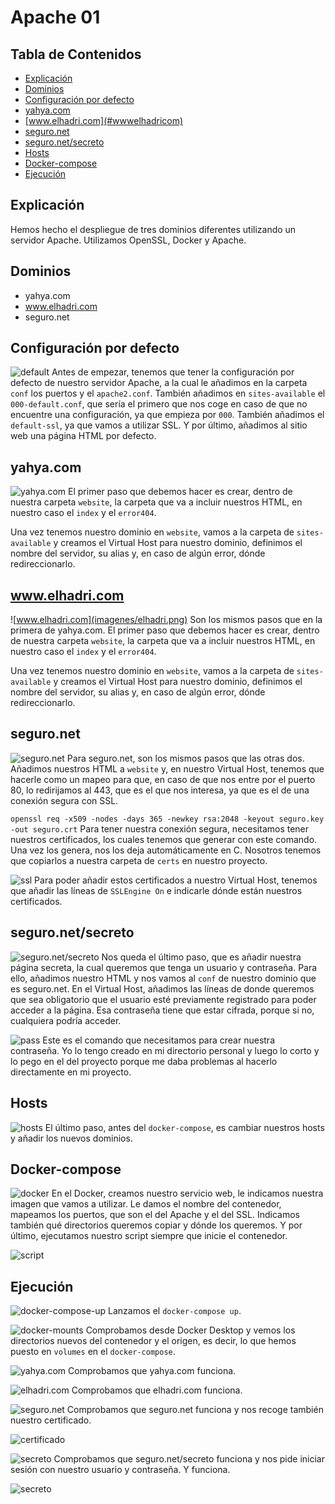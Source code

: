 # Apache 01

## Tabla de Contenidos

- [Explicación](#explicación)
- [Dominios](#dominios)
- [Configuración por defecto](#configuración-por-defecto)
- [yahya.com](#yahacom)
- [www.elhadri.com](#wwwelhadricom)
- [seguro.net](#seguronet)
- [seguro.net/secreto](#seguronetsecreto)
- [Hosts](#hosts)
- [Docker-compose](#docker-compose)
- [Ejecución](#ejecución)


## Explicación

Hemos hecho el despliegue de tres dominios diferentes utilizando un servidor Apache. Utilizamos OpenSSL, Docker y Apache.

## Dominios

- yahya.com
- www.elhadri.com
- seguro.net

## Configuración por defecto

![default](imagenes/default.png)
Antes de empezar, tenemos que tener la configuración por defecto de nuestro servidor Apache, a la cual le añadimos en la carpeta `conf` los puertos y el `apache2.conf`. También añadimos en `sites-available` el `000-default.conf`, que sería el primero que nos coge en caso de que no encuentre una configuración, ya que empieza por `000`. También añadimos el `default-ssl`, ya que vamos a utilizar SSL. Y por último, añadimos al sitio web una página HTML por defecto.

## yahya.com

![yahya.com](imagenes/yahya-com.png)
El primer paso que debemos hacer es crear, dentro de nuestra carpeta `website`, la carpeta que va a incluir nuestros HTML, en nuestro caso el `index` y el `error404`.

Una vez tenemos nuestro dominio en `website`, vamos a la carpeta de `sites-available` y creamos el Virtual Host para nuestro dominio, definimos el nombre del servidor, su alias y, en caso de algún error, dónde redireccionarlo.

## www.elhadri.com

![www.elhadri.com](imagenes/elhadri.png)
Son los mismos pasos que en la primera de yahya.com. El primer paso que debemos hacer es crear, dentro de nuestra carpeta `website`, la carpeta que va a incluir nuestros HTML, en nuestro caso el `index` y el `error404`.

Una vez tenemos nuestro dominio en `website`, vamos a la carpeta de `sites-available` y creamos el Virtual Host para nuestro dominio, definimos el nombre del servidor, su alias y, en caso de algún error, dónde redireccionarlo.

## seguro.net

![seguro.net](imagenes/seguro.png)
Para seguro.net, son los mismos pasos que las otras dos. Añadimos nuestros HTML a `website` y, en nuestro Virtual Host, tenemos que hacerle como un mapeo para que, en caso de que nos entre por el puerto 80, lo redirijamos al 443, que es el que nos interesa, ya que es el de una conexión segura con SSL.


`openssl req -x509 -nodes -days 365 -newkey rsa:2048 -keyout seguro.key -out seguro.crt`
Para tener nuestra conexión segura, necesitamos tener nuestros certificados, los cuales tenemos que generar con este comando. Una vez los genera, nos los deja automáticamente en C. Nosotros tenemos que copiarlos a nuestra carpeta de `certs` en nuestro proyecto.

![ssl](imagenes/ssl.png)
Para poder añadir estos certificados a nuestro Virtual Host, tenemos que añadir las líneas de `SSLEngine On` e indicarle dónde están nuestros certificados.

## seguro.net/secreto

![seguro.net/secreto](imagenes/secreto.png)
Nos queda el último paso, que es añadir nuestra página secreta, la cual queremos que tenga un usuario y contraseña. Para ello, añadimos nuestro HTML y nos vamos al `conf` de nuestro dominio que es seguro.net. En el Virtual Host, añadimos las líneas de donde queremos que sea obligatorio que el usuario esté previamente registrado para poder acceder a la página. Esa contraseña tiene que estar cifrada, porque si no, cualquiera podría acceder.

![pass](imagenes/comando-pass.png)
Este es el comando que necesitamos para crear nuestra contraseña. Yo lo tengo creado en mi directorio personal y luego lo corto y lo pego en el del proyecto porque me daba problemas al hacerlo directamente en mi proyecto.

## Hosts

![hosts](imagenes/hosts.png)
El último paso, antes del `docker-compose`, es cambiar nuestros hosts y añadir los nuevos dominios.

## Docker-compose

![docker](imagenes/docker-compose.png)
En el Docker, creamos nuestro servicio web, le indicamos nuestra imagen que vamos a utilizar. Le damos el nombre del contenedor, mapeamos los puertos, que son el del Apache y el del SSL. Indicamos también qué directorios queremos copiar y dónde los queremos. Y por último, ejecutamos nuestro script siempre que inicie el contenedor.

![script](imagenes/script.png)

## Ejecución

![docker-compose-up](imagenes/docker-up.png)
Lanzamos el `docker-compose up`.

![docker-mounts](imagenes/docker-mounts.png)
Comprobamos desde Docker Desktop y vemos los directorios nuevos del contenedor y el origen, es decir, lo que hemos puesto en `volumes` en el `docker-compose`.

![yahya.com](imagenes/yahya.png)
Comprobamos que yahya.com funciona.

![elhadri.com](imagenes/elhadri-fun.png)
Comprobamos que elhadri.com funciona.

![seguro.net](imagenes/seguro-fun.png)
Comprobamos que seguro.net funciona y nos recoge también nuestro certificado.

![certificado](imagenes/cert-fun.png)

![secreto](imagenes/user-fun.png)
Comprobamos que seguro.net/secreto funciona y nos pide iniciar sesión con nuestro usuario y contraseña. Y funciona.

![secreto](imagenes/secreto-fun.png)



